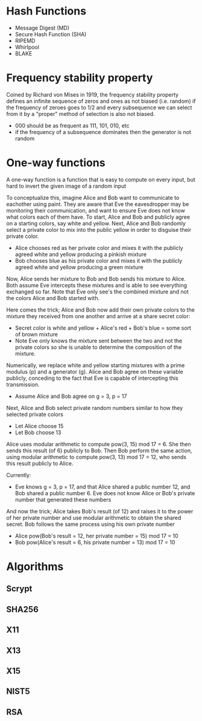 # Hash Functions
* Message Digest (MD)
* Secure Hash Function (SHA)
* RIPEMD
* Whirlpool
* BLAKE

# Frequency stability property
Coined by Richard von Mises in 1919, the frequency stability property defines an infinite sequence of zeros and ones as not biased (i.e. random) if the frequency of zeroes goes to 1/2 and every subsequence we can select from it by a "proper" method of selection is also not biased.

* 000 should be as frequent as 111, 101, 010, etc
* if the frequency of a subsequence dominates then the generator is not random

# One-way functions
A one-way function is a function that is easy to compute on every input, but hard to invert the given image of a random input

To conceptualize this, imagine Alice and Bob want to communicate to eachother using paint. They are aware that Eve the eavesdropper may be monitoring their communication, and want to ensure Eve does not know what colors each of them have. To start, Alice and Bob and publicly agree on a starting colors, say white and yellow. Next, Alice and Bob randomly select a private color to mix into the public yellow in order to disguise their private color.

* Alice chooses red as her private color and mixes it with the publicly agreed white and yellow producing a pinkish mixture
* Bob chooses blue as his private color and mixes it with the publicly agreed white and yellow producing a green mixture

 Now, Alice sends her mixture to Bob and Bob sends his mixture to Alice. Both assume Eve intercepts these mixtures and is able to see everything exchanged so far. Note that Eve only see's the combined mixture and not the colors Alice and Bob started with.

 Here comes the trick; Alice and Bob now add their own private colors to the mixture they received from one another and arrive at a share secret color:
 
 * Secret color is white and yellow + Alice's red + Bob's blue = some sort of brown mixture
 * Note Eve only knows the mixture sent between the two and not the private colors so she is unable to determine the composition of the mixture.

Numerically, we replace white and yellow starting mixtures with a prime modulus (p) and a generator (g). Alice and Bob agree on these variable publicly, conceding to the fact that Eve is capable of intercepting this transmission. 

* Assume Alice and Bob agree on g = 3, p = 17

Next, Alice and Bob select private random numbers similar to how they selected private colors
* Let Alice choose 15
* Let Bob choose 13

Alice uses modular arithmetic to compute pow(3, 15) mod 17 = 6. She then sends this result (of 6) publicly to Bob. Then Bob perform the same action, using modular arithmetic to compute pow(3, 13) mod 17 = 12, who sends this result publicly to Alice.

Currently:
* Eve knows g = 3, p = 17, and that Alice shared a public number 12, and Bob shared a public number 6. Eve does not know Alice or Bob's private number that generated these numbers

And now the trick; Alice takes Bob's result (of 12) and raises it to the power of her private number and use modular arithmetic to obtain the shared secret. Bob follows the same process using his own private number

* Alice pow(Bob's result = 12, her private number = 15) mod 17 = 10
* Bob pow(Alice's result = 6, his private number = 13) mod 17 = 10


# Algorithms

## Scrypt

## SHA256

## X11

## X13

## X15

## NIST5

## RSA


